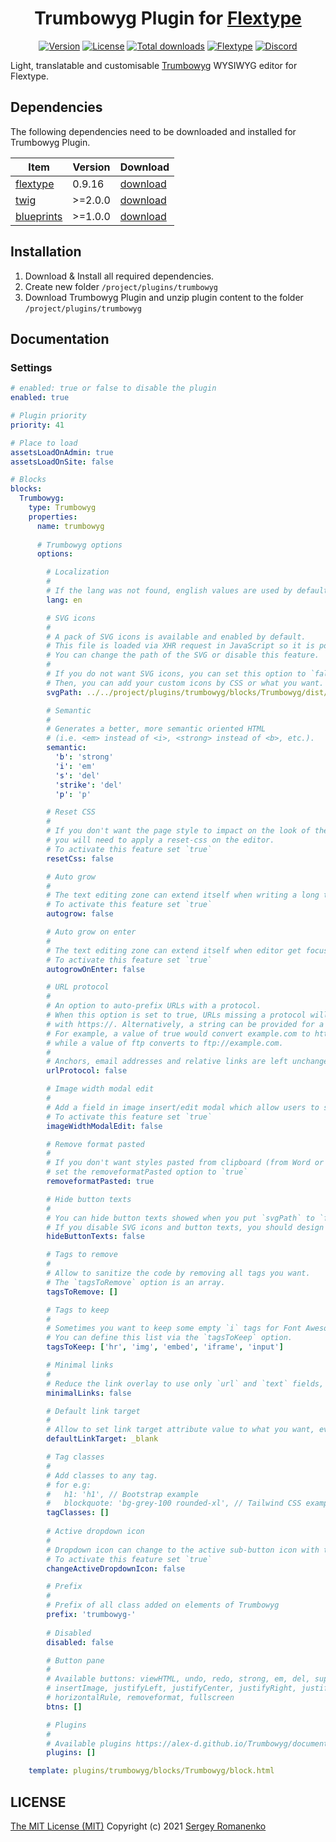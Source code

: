 <h1 align="center">Trumbowyg Plugin for <a href="https://flextype.org/">Flextype</a></h1>

<p align="center">
<a href="https://github.com/flextype-plugins/trumbowyg/releases"><img alt="Version" src="https://img.shields.io/github/release/flextype-plugins/trumbowyg.svg?label=version&color=black"></a> <a href="https://github.com/flextype-plugins/trumbowyg"><img src="https://img.shields.io/badge/license-MIT-blue.svg?color=black" alt="License"></a> <a href="https://github.com/flextype-plugins/trumbowyg"><img src="https://img.shields.io/github/downloads/flextype-plugins/trumbowyg/total.svg?color=black" alt="Total downloads"></a> <a href="https://github.com/flextype/flextype"><img src="https://img.shields.io/badge/Flextype-0.9.16-green.svg?color=black" alt="Flextype"></a> <a href=""><img src="https://img.shields.io/discord/423097982498635778.svg?logo=discord&color=black&label=Discord%20Chat" alt="Discord"></a>
</p>

Light, translatable and customisable [Trumbowyg](https://github.com/Alex-D/Trumbowyg) WYSIWYG editor for Flextype.

## Dependencies

The following dependencies need to be downloaded and installed for Trumbowyg Plugin.

| Item | Version | Download |
|---|---|---|
| [flextype](https://github.com/flextype/flextype) | 0.9.16 | [download](https://github.com/flextype/flextype/releases) |
| [twig](https://github.com/flextype-plugins/twig) | >=2.0.0 | [download](https://github.com/flextype-plugins/twig/releases) |
| [blueprints](https://github.com/flextype-plugins/blueprints) | >=1.0.0 | [download](https://github.com/flextype-plugins/blueprints/releases) |

## Installation

1. Download & Install all required dependencies.
2. Create new folder `/project/plugins/trumbowyg`
3. Download Trumbowyg Plugin and unzip plugin content to the folder `/project/plugins/trumbowyg`

## Documentation

### Settings

```yaml
# enabled: true or false to disable the plugin
enabled: true

# Plugin priority
priority: 41

# Place to load
assetsLoadOnAdmin: true
assetsLoadOnSite: false

# Blocks
blocks:
  Trumbowyg:
    type: Trumbowyg
    properties:
      name: trumbowyg
      
      # Trumbowyg options
      options:

        # Localization
        #
        # If the lang was not found, english values are used by default.
        lang: en

        # SVG icons
        #
        # A pack of SVG icons is available and enabled by default. 
        # This file is loaded via XHR request in JavaScript so it is possible the path is not matching with your assets file paths. 
        # You can change the path of the SVG or disable this feature.
        #
        # If you do not want SVG icons, you can set this option to `false`. 
        # Then, you can add your custom icons by CSS or what you want.
        svgPath: ../../project/plugins/trumbowyg/blocks/Trumbowyg/dist/fonts/trumbowyg/icons.svg

        # Semantic
        #
        # Generates a better, more semantic oriented HTML 
        # (i.e. <em> instead of <i>, <strong> instead of <b>, etc.).
        semantic:
          'b': 'strong'
          'i': 'em'
          's': 'del'
          'strike': 'del'
          'p': 'p'

        # Reset CSS
        # 
        # If you don't want the page style to impact on the look of the text in the editor, 
        # you will need to apply a reset-css on the editor. 
        # To activate this feature set `true`
        resetCss: false

        # Auto grow
        #
        # The text editing zone can extend itself when writing a long text. 
        # To activate this feature set `true`
        autogrow: false

        # Auto grow on enter
        #
        # The text editing zone can extend itself when editor get focus and reduce on blur. 
        # To activate this feature set `true`
        autogrowOnEnter: false

        # URL protocol
        # 
        # An option to auto-prefix URLs with a protocol.
        # When this option is set to true, URLs missing a protocol will be prefixed
        # with https://. Alternatively, a string can be provided for a custom prefix.
        # For example, a value of true would convert example.com to https://example.com, 
        # while a value of ftp converts to ftp://example.com.
        #
        # Anchors, email addresses and relative links are left unchanged.
        urlProtocol: false

        # Image width modal edit 
        #
        # Add a field in image insert/edit modal which allow users to set the image width.
        # To activate this feature set `true`
        imageWidthModalEdit: false

        # Remove format pasted
        #
        # If you don't want styles pasted from clipboard (from Word or other webpage for example),
        # set the removeformatPasted option to `true`
        removeformatPasted: true

        # Hide button texts 
        #
        # You can hide button texts showed when you put `svgPath` to `false`.
        # If you disable SVG icons and button texts, you should design them by yourself.
        hideButtonTexts: false

        # Tags to remove
        #
        # Allow to sanitize the code by removing all tags you want. 
        # The `tagsToRemove` option is an array.
        tagsToRemove: []

        # Tags to keep 
        #
        # Sometimes you want to keep some empty `i` tags for Font Awesome or anything else. 
        # You can define this list via the `tagsToKeep` option.
        tagsToKeep: ['hr', 'img', 'embed', 'iframe', 'input']

        # Minimal links
        # 
        # Reduce the link overlay to use only `url` and `text` fields, omitting `title` and `target`.
        minimalLinks: false

        # Default link target
        #
        # Allow to set link target attribute value to what you want, even if the `minimalLinks` option is set to `true`.
        defaultLinkTarget: _blank

        # Tag classes
        #
        # Add classes to any tag.
        # for e.g:
        #   h1: 'h1', // Bootstrap example
        #   blockquote: 'bg-grey-100 rounded-xl', // Tailwind CSS example
        tagClasses: []
        
        # Active dropdown icon
        #
        # Dropdown icon can change to the active sub-button icon with this option enabled.
        # To activate this feature set `true`
        changeActiveDropdownIcon: false

        # Prefix
        #
        # Prefix of all class added on elements of Trumbowyg
        prefix: 'trumbowyg-'
        
        # Disabled
        disabled: false

        # Button pane
        #
        # Available buttons: viewHTML, undo, redo, strong, em, del, superscript, subscript, link
        # insertImage, justifyLeft, justifyCenter, justifyRight, justifyFull, unorderedList, orderedList,
        # horizontalRule, removeformat, fullscreen
        btns: []

        # Plugins
        #
        # Available plugins https://alex-d.github.io/Trumbowyg/documentation/plugins/
        plugins: []

    template: plugins/trumbowyg/blocks/Trumbowyg/block.html
```

## LICENSE
[The MIT License (MIT)](https://github.com/flextype-plugins/trumbowyg/blob/master/LICENSE.txt)
Copyright (c) 2021 [Sergey Romanenko](https://github.com/Awilum)
